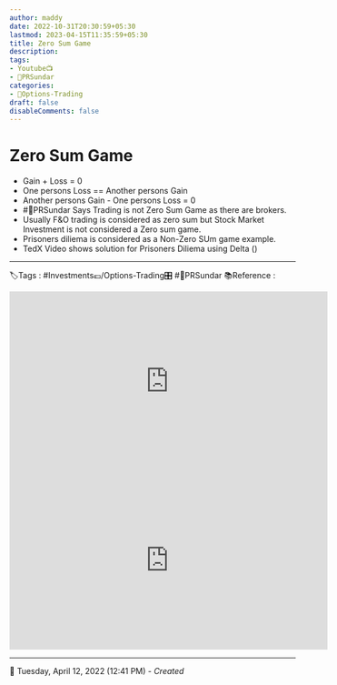 ```yaml
---
author: maddy
date: 2022-10-31T20:30:59+05:30
lastmod: 2023-04-15T11:35:59+05:30
title: Zero Sum Game
description: 
tags:
- Youtube📺
- 🧔PRSundar 
categories: 
- 🤹Options-Trading
draft: false
disableComments: false
---
```

# Zero Sum Game

- Gain + Loss = 0
- One persons Loss == Another persons Gain
- Another persons Gain - One persons Loss = 0
- #🧔PRSundar Says Trading is not Zero Sum Game as there are brokers.
- Usually F&O trading is considered as zero sum but Stock Market Investment is not considered a Zero sum game.
- Prisoners diliema is considered as a Non-Zero SUm game example.
- TedX Video shows solution for Prisoners Diliema using Delta ()

---
🏷️Tags : #Investments💷/Options-Trading🎛️ #🧔PRSundar 
📚Reference :
<iframe width="560" height="315" src="https://www.youtube.com/embed/emyi4z-O0ls" title="YouTube video player" frameborder="0" allow="accelerometer; autoplay; clipboard-write; encrypted-media; gyroscope; picture-in-picture" allowfullscreen></iframe>
<iframe width="560" height="315" src="https://www.youtube.com/embed/94L1fowHUI4" title="YouTube video player" frameborder="0" allow="accelerometer; autoplay; clipboard-write; encrypted-media; gyroscope; picture-in-picture" allowfullscreen></iframe>


---
📅   Tuesday, April 12, 2022  (12:41 PM) - *Created*
